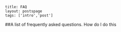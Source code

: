 
```
title: FAQ
layout: postspage
tags: ['intro','post']

```

##A list of frequently asked questions.
How do I do this

